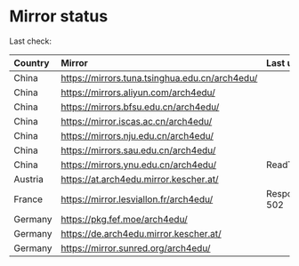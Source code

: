 <script src="./time.js"></script>
# Mirror status
Last check: <script type="text/javascript">localize(1697397176.1710067);</script>

|Country|Mirror|Last update|
|:------|:-----|:----------|
|China|https://mirrors.tuna.tsinghua.edu.cn/arch4edu/|<script type="text/javascript">localize(1697351396);</script>|
|China|https://mirrors.aliyun.com/arch4edu/|<script type="text/javascript">localize(1697351396);</script>|
|China|https://mirrors.bfsu.edu.cn/arch4edu/|<script type="text/javascript">localize(1697351396);</script>|
|China|https://mirror.iscas.ac.cn/arch4edu/|<script type="text/javascript">localize(1697351396);</script>|
|China|https://mirrors.nju.edu.cn/arch4edu/|<script type="text/javascript">localize(1697308192);</script>|
|China|https://mirrors.sau.edu.cn/arch4edu/|<script type="text/javascript">localize(1697351396);</script>|
|China|https://mirrors.ynu.edu.cn/arch4edu/|ReadTimeout|
|Austria|https://at.arch4edu.mirror.kescher.at/|<script type="text/javascript">localize(1697394517);</script>|
|France|https://mirror.lesviallon.fr/arch4edu/|Response 502|
|Germany|https://pkg.fef.moe/arch4edu/|<script type="text/javascript">localize(1697394517);</script>|
|Germany|https://de.arch4edu.mirror.kescher.at/|<script type="text/javascript">localize(1697394517);</script>|
|Germany|https://mirror.sunred.org/arch4edu/|<script type="text/javascript">localize(1697394517);</script>|

<script src="./tablefilter/tablefilter.js"></script>
<script src="./table.js"></script>